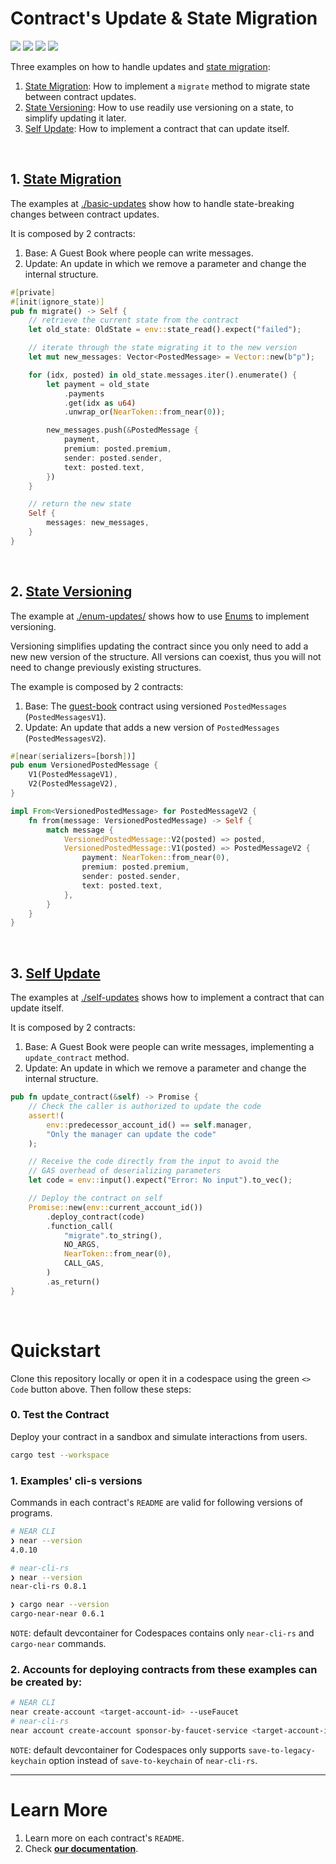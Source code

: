 # Contract's Update & State Migration
[![](https://img.shields.io/badge/⋈%20Examples-Intermediate-orange)](https://docs.near.org/tutorials/welcome)
[![](https://img.shields.io/badge/Contract-rust-red)](https://docs.near.org/smart-contracts/anatomy)
[![](https://img.shields.io/badge/Frontend-None-gray)](https://docs.near.org/develop/integrate/frontend)
[![](https://img.shields.io/github/workflow/status/near-examples/update-migrate-rust/Tests/main?color=green&label=Tests)](https://github.com/near-examples/update-migrate-rust/actions/workflows/tests.yml)

Three examples on how to handle updates and [state migration](https://docs.near.org/develop/upgrade/migration):
1. [State Migration](./basic-updates/): How to implement a `migrate` method to migrate state between contract updates.
2. [State Versioning](./enum-updates/): How to use readily use versioning on a state, to simplify updating it later.
3. [Self Update](./self-updates/): How to implement a contract that can update itself.

<br />

## 1. [State Migration](./basic-updates/)
The examples at [./basic-updates](./basic-updates) show how to handle state-breaking changes
between contract updates.

It is composed by 2 contracts:
1. Base: A Guest Book where people can write messages.
2. Update: An update in which we remove a parameter and change the internal structure.

```rust
#[private]
#[init(ignore_state)]
pub fn migrate() -> Self {
    // retrieve the current state from the contract
    let old_state: OldState = env::state_read().expect("failed");

    // iterate through the state migrating it to the new version
    let mut new_messages: Vector<PostedMessage> = Vector::new(b"p");

    for (idx, posted) in old_state.messages.iter().enumerate() {
        let payment = old_state
            .payments
            .get(idx as u64)
            .unwrap_or(NearToken::from_near(0));

        new_messages.push(&PostedMessage {
            payment,
            premium: posted.premium,
            sender: posted.sender,
            text: posted.text,
        })
    }

    // return the new state
    Self {
        messages: new_messages,
    }
}
```

<br />

## 2. [State Versioning](./enum-updates/)
The example at [./enum-updates/](./enum-updates/) shows how to use
[Enums](https://doc.rust-lang.org/book/ch06-01-defining-an-enum.html) to implement versioning.

Versioning simplifies updating the contract since you only need to add a new new version of the structure.
All versions can coexist, thus you will not need to change previously existing structures. 

The example is composed by 2 contracts:
1. Base: The [guest-book](https://github.com/near-examples/guest-book-rust) contract using versioned `PostedMessages` (`PostedMessagesV1`).
2. Update: An update that adds a new version of `PostedMessages` (`PostedMessagesV2`).

```rust
#[near(serializers=[borsh])]
pub enum VersionedPostedMessage {
    V1(PostedMessageV1),
    V2(PostedMessageV2),
}

impl From<VersionedPostedMessage> for PostedMessageV2 {
    fn from(message: VersionedPostedMessage) -> Self {
        match message {
            VersionedPostedMessage::V2(posted) => posted,
            VersionedPostedMessage::V1(posted) => PostedMessageV2 {
                payment: NearToken::from_near(0),
                premium: posted.premium,
                sender: posted.sender,
                text: posted.text,
            },
        }
    }
}
```

<br />

## 3. [Self Update](./self-updates/)
The examples at [./self-updates](./self-updates) shows how to implement a contract
that can update itself.

It is composed by 2 contracts:
1. Base: A Guest Book were people can write messages, implementing a `update_contract` method.
2. Update: An update in which we remove a parameter and change the internal structure.

```rust
pub fn update_contract(&self) -> Promise {
    // Check the caller is authorized to update the code
    assert!(
        env::predecessor_account_id() == self.manager,
        "Only the manager can update the code"
    );

    // Receive the code directly from the input to avoid the
    // GAS overhead of deserializing parameters
    let code = env::input().expect("Error: No input").to_vec();

    // Deploy the contract on self
    Promise::new(env::current_account_id())
        .deploy_contract(code)
        .function_call(
            "migrate".to_string(),
            NO_ARGS,
            NearToken::from_near(0),
            CALL_GAS,
        )
        .as_return()
}
```

<br />


# Quickstart

Clone this repository locally or open it in a codespace using the green `<> Code` button above. Then follow these steps:

### 0. Test the Contract
Deploy your contract in a sandbox and simulate interactions from users.

```bash
cargo test --workspace
```

### 1. Examples' cli-s versions

Commands in each contract's `README` are valid for following versions of programs.

```bash
# NEAR CLI
❯ near --version
4.0.10

# near-cli-rs 
❯ near --version
near-cli-rs 0.8.1

❯ cargo near --version
cargo-near-near 0.6.1
```

`NOTE`: default devcontainer for Codespaces contains only `near-cli-rs` and `cargo-near` commands. 

### 2. Accounts for deploying contracts from these examples can be created by:  

```bash
# NEAR CLI
near create-account <target-account-id> --useFaucet
# near-cli-rs 
near account create-account sponsor-by-faucet-service <target-account-id> autogenerate-new-keypair save-to-keychain network-config testnet create
```

`NOTE`: default devcontainer for Codespaces only supports `save-to-legacy-keychain` option instead of `save-to-keychain` of `near-cli-rs`. 


---

# Learn More
1. Learn more on each contract's `README`.
2. Check [**our documentation**](https://docs.near.org/tutorials/examples/update-contract-migrate-state).
